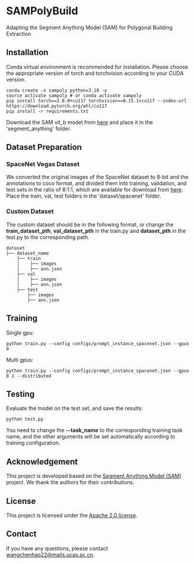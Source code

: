 # SAMPolyBuild
Adapting the Segment Anything Model (SAM) for Polygonal Building Extraction

## Installation
Conda virtual environment is recommended for installation. Please choose the appropriate version of torch and torchvision according to your CUDA version.
```shell
conda create -n sampoly python=3.10 -y
source activate sampoly # or conda activate sampoly
pip install torch==2.0.0+cu117 torchvision==0.15.1+cu117 --index-url https://download.pytorch.org/whl/cu117
pip install -r requirements.txt
```
Download the SAM vit_b model from [here](https://dl.fbaipublicfiles.com/segment_anything/sam_vit_b_01ec64.pth) and place it in the 'segment_anything' folder.

## Dataset Preparation
### SpaceNet Vegas Dataset
We converted the original images of the SpaceNet dataset to 8-bit and the annotations to coco format, and divided them into training, validation, and test sets in the ratio of 8:1:1, which are available for download from [here](https://aistudio.baidu.com/datasetdetail/269168). Place the train, val, test folders in the 'dataset/spacenet' folder.

### Custom Dataset
The custom dataset should be in the following format, or change the **train_dataset_pth**, **val_dataset_pth** in the train.py and **dataset_pth** in the test.py to the corresponding path.
```
dataset
├── dataset_name
    ├── train
    |    ├── images
    |    ├── ann.json
    ├── val
    |    ├── images
    |    ├── ann.json
    ├── test
        ├── images
        ├── ann.json
```

## Training
Single gpu:
```shell
python train.py --config configs/prompt_instance_spacenet.json --gpus 0
```
Multi gpus:
```shell
python train.py --config configs/prompt_instance_spacenet.json --gpus 0 1 --distributed
```

## Testing
Evaluate the model on the test set, and save the results:
```shell
python test.py
```
You need to change the **--task_name** to the corresponding training task name, and the other arguments will be set automatically according to training configuration.


## Acknowledgement
This project is developed based on the [Segment Anything Model (SAM)](https://github.com/facebookresearch/segment-anything) project. We thank the authors for their contributions.

## License

This project is licensed under the [Apache 2.0 license](LICENSE).

## Contact
If you have any questions, please contact wangchenhao22@mails.ucas.ac.cn.

